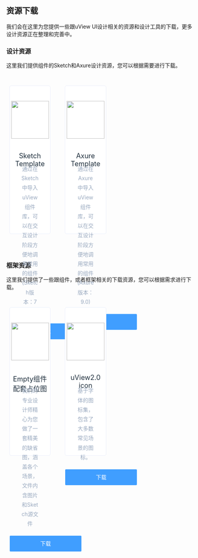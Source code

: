 ## 资源下载

我们会在这里为您提供一些跟uView UI设计相关的资源和设计工具的下载，更多设计资源正在整理和完善中。

### 设计资源

这里我们提供组件的Sketch和Axure设计资源，您可以根据需要进行下载。

<div class="cards">
    <ul class="container">   
        <li >
            <div class="card">
                <img src="https://cdn.uviewui.com/uview/docs/b4b910e7f5919defa0b936c4fe03f4d.png" alt="">
                <h3>Sketch Template</h3>
                <p>通过在Sketch中导入uView组件库，可以在交互设计阶段方便地调用常用的组件(Sketch版本：78)</p>
                <a href="https://cdn.uviewui.com/uview/resources/uView2.0.sketch" download>下载</a>
            </div>
        </li>
        <li >
            <div class="card">
                <img src="https://cdn.uviewui.com/uview/docs/9d24f116e345f13d2fc46734fbcd7a9.png" alt="">
                <h3>Axure Template</h3>
                <p>通过在Axure中导入uView组件库，可以在交互设计阶段方便地调用常用的组件(Axure版本：9.0)</p>
                <a href="https://download.uviewui.com/uView2.0.rp" download>下载</a>
            </div>
        </li>
    </ul>
</div>


### 框架资源

这里我们提供了一些跟组件，或者框架相关的下载资源，您可以根据需求进行下载。

<div class="cards">
    <ul class="container">   
        <li >
            <div class="card">
                <img src="https://cdn.uviewui.com/uview/docs/425b2a05e181894a8e3f09f4d95af4e.png" alt="">
                <h3>Empty组件配套占位图</h3>
                <p>我们的专业设计师精心为您做了一套精美的缺省图，涵盖各个场景，文件内含图片和Sketch源文件</p>
                <a href="https://yanxincloudplatform.oss-cn-beijing.aliyuncs.com/cloudplatform/Empty.zip">下载</a>
            </div>
        </li>        
        <li >
            <div class="card">
                <img src="https://vkceyugu.cdn.bspapp.com/VKCEYUGU-8f7e1d02-dcb1-46ba-90db-ae32fea44f22/918be742-1a59-4981-9d9b-ccf45104fc3b.jpg" alt="">
                <h3>uView2.0 icon</h3>
                <p>基于字体的图标集，包含了大多数常见场景的图标。</p>
                <a href="https://vkceyugu.cdn.bspapp.com/VKCEYUGU-8f7e1d02-dcb1-46ba-90db-ae32fea44f22/5d3fabe3-464a-4fcd-b354-a35daed18eef.zip">下载</a>
            </div>
        </li>
    </ul>
</div>


<style lang="scss">
	.card {
		background: #fbfcfd;
		height: 204px;
		text-align: center
	}

	.card h4 {
		font-size: 18px;
		color: #1f2d3d;
		font-weight: 400;
		margin: 0
	}

	.card span {
		font-size: 14px;
		color: #99a9bf
    }
    
    .card {
		height: 394px;
		width: 100%;
		background: #fff;
		border: 1px solid #eaeefb;
		border-radius: 5px;
		box-sizing: border-box;
		text-align: center;
		position: relative;
		transition: bottom .3s;
        bottom: 0;
        transition: box-shadow .3s;
    }
    
    .card:hover {
        box-shadow: 0 3px 5px -4px rgba(0,0,0,.12), 0 4px 12px 0 rgba(0,0,0,.08), 0 9px 24px 6px rgba(0,0,0,.05);
    }

	.card img {
		margin: 40px auto 35px;
        height: 100px;
        width: 100px
	}

	.card h3 {
		margin: 0 0 10px;
		font-size: 18px;
		color: #1f2f3d;
		font-weight: 400;
		height: 22px
	}

	.card p {
		font-size: 14px;
		color: #99a9bf;
		padding: 0 30px;
		margin: 0;
		word-break: break-all;
		line-height: 1.8
	}

	.card a {
		height: 42px;
		width: 190px;
		display: inline-block;
		line-height: 42px;
		font-size: 14px;
		background-color: #409eff;
		color: #fff;
		text-align: center;
		border: 0;
		padding: 0;
		cursor: pointer;
		border-radius: 2px;
		transition: all .3s;
		text-decoration: none;
        margin-top: 20px;
        transition: opacity 0.3s;
    }

    .card a:hover {
        opacity: 0.75;
    }
    
    .cards {
		margin: 0px 0 70px
        
	}

	.cards .container {
		padding: 0;
		margin: 0 -11px;
		width: auto
	}

	.cards .container:after,
	.cards .container:before {
		display: table;
		content: ""
	}

	.cards .container:after {
		clear: both
	}

	.cards li {
		width: 28%;
		padding: 0 19px;
		box-sizing: border-box;
		float: left;
		list-style: none;
        margin-top: 30px;
	}

	@media (max-width:850px) {
		.cards li {
			max-width: 500px;
			float: none;
			margin: 10px auto 30px;
			width: 80%
		}

		.cards li .card {
			height: auto;
			padding-bottom: 20px
		}

		.cards h3 {
			height: auto
		}
	}
</style>
